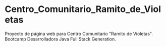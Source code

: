 # Centro_Comunitario_Ramito_de_Violetas
Proyecto de página web para Centro Comunitario "Ramito de Violetas". Bootcamp Desarrolladora Java Full Stack Generation. 
